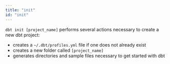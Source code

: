 ```yaml
---
title: "init"
id: "init"
---
```


`dbt init [project_name]` performs several actions necessary to create a new dbt project:

- creates a `~/.dbt/profiles.yml` file if one does not already exist
- creates a new folder called `[project_name]`
- generates directories and sample files necessary to get started with dbt